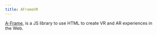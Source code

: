 ```yaml
---
title: AFrameVR
---
```

<p><a href="https://aframe.io">A-Frame</a>, is a JS library to use HTML to create VR and AR experiences in the Web.</p>